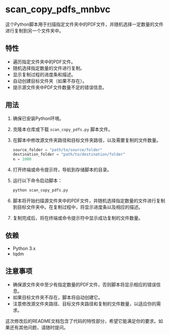 # scan_copy_pdfs_mnbvc

这个Python脚本用于扫描指定文件夹中的PDF文件，并随机选择一定数量的文件进行复制到另一个文件夹中。

## 特性

- 遍历指定文件夹中的PDF文件。
- 随机选择指定数量的文件进行复制。
- 显示复制过程的进度条和描述。
- 自动创建目标文件夹（如果不存在）。
- 提示源文件夹中PDF文件数量不足的错误信息。

## 用法

1. 确保已安装Python环境。

2. 克隆本仓库或下载 `scan_copy_pdfs.py` 脚本文件。

3. 在脚本中修改源文件夹路径和目标文件夹路径，以及需要复制的文件数量。

   ```python
   source_folder = "path/to/source/folder"
   destination_folder = "path/to/destination/folder"
   n = 1000
   ```

4. 打开终端或命令提示符，导航到存储脚本的目录。

5. 运行以下命令启动脚本：

   ```bash
   python scan_copy_pdfs.py
   ```

6. 脚本将开始扫描源文件夹中的PDF文件，并随机选择指定数量的文件进行复制到目标文件夹中。在复制过程中，将显示进度条以及相应的描述。

7. 复制完成后，将在终端或命令提示符中显示成功复制的文件数量。

## 依赖

- Python 3.x
- tqdm

## 注意事项

- 确保源文件夹中至少有指定数量的PDF文件，否则脚本将显示相应的错误信息。
- 如果目标文件夹不存在，脚本将自动创建它。
- 注意修改源文件夹路径、目标文件夹路径和复制的文件数量，以适应你的需求。

这次修改后的README文档包含了代码的特性部分，希望它能满足你的要求。如果还有其他问题，请随时提问。
